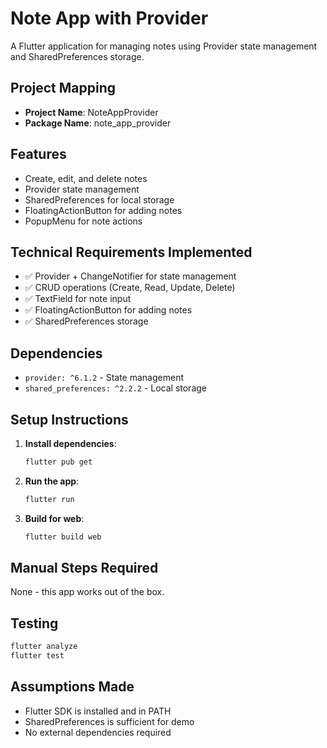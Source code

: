 # Note App with Provider

A Flutter application for managing notes using Provider state management and SharedPreferences storage.

## Project Mapping
- **Project Name**: NoteAppProvider
- **Package Name**: note_app_provider

## Features
- Create, edit, and delete notes
- Provider state management
- SharedPreferences for local storage
- FloatingActionButton for adding notes
- PopupMenu for note actions

## Technical Requirements Implemented
- ✅ Provider + ChangeNotifier for state management
- ✅ CRUD operations (Create, Read, Update, Delete)
- ✅ TextField for note input
- ✅ FloatingActionButton for adding notes
- ✅ SharedPreferences storage

## Dependencies
- `provider: ^6.1.2` - State management
- `shared_preferences: ^2.2.2` - Local storage

## Setup Instructions

1. **Install dependencies**:
   ```bash
   flutter pub get
   ```

2. **Run the app**:
   ```bash
   flutter run
   ```

3. **Build for web**:
   ```bash
   flutter build web
   ```

## Manual Steps Required
None - this app works out of the box.

## Testing
```bash
flutter analyze
flutter test
```

## Assumptions Made
- Flutter SDK is installed and in PATH
- SharedPreferences is sufficient for demo
- No external dependencies required